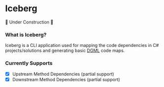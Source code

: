 Iceberg
==
🚧 Under Construction 🚧

### What is Iceberg?

Iceberg is a CLI application used for mapping the code dependencies in C# projects/solutions and generating basic [DGML](https://docs.microsoft.com/en-us/visualstudio/modeling/directed-graph-markup-language-dgml-reference?view=vs-2022) code maps.

### Currently Supports

- [x] Upstream Method Dependencies (partial support)
- [x] Downstream Method Dependencies (partial support)